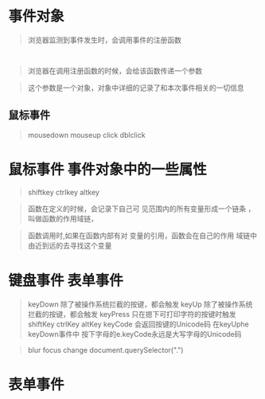 # 事件对象

> 浏览器监测到事件发生时，会调用事件的注册函数
```javascript



```

> 浏览器在调用注册函数的时候，会给该函数传递一个参数

> 这个参数是一个对象，对象中详细的记录了和本次事件相关的一切信息

## 鼠标事件

> mousedown
> mouseup
> click
> dblclick
# 鼠标事件 事件对象中的一些属性
> shiftkey
> ctrlkey
> altkey

> 函数在定义的时候，会记录下自己可
> 见范围内的所有变量形成一个链条 ，
> 叫做函数的作用域链，


> 函数调用时,如果在函数内部有对
> 变量的引用，函数会在自己的作用
> 域链中由近到远的去寻找这个变量

# 键盘事件 表单事件
> keyDown 除了被操作系统拦截的按键，都会触发
> keyUp 除了被操作系统拦截的按键，都会触发
> keyPress 只在摁下可打印字符的按键时触发
> shiftKey
> ctrlKey
> altKey
> keyCode 会返回按键的Unicode码
> 在keyUphe keyDown事件中 按下字母的e.keyCode永远是大写字母的Unicode码

> blur
> focus
> change
> document.querySelector(".")


# 表单事件
> 
> 